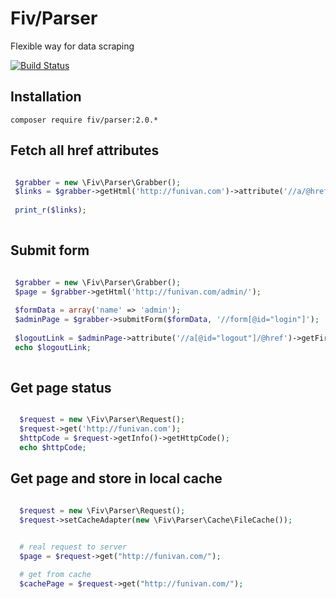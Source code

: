 Fiv/Parser
======

Flexible way for data scraping 
                    
[![Build Status](https://travis-ci.org/funivan/parser.svg?branch=dev-2.0)](https://travis-ci.org/funivan/parser)
                    

## Installation
`composer require fiv/parser:2.0.*`



## Fetch all href attributes  
```php

 $grabber = new \Fiv\Parser\Grabber();
 $links = $grabber->getHtml('http://funivan.com')->attribute('//a/@href')->getItems();
 
 print_r($links);
 
```

## Submit form  
```php

 $grabber = new \Fiv\Parser\Grabber();
 $page = $grabber->getHtml('http://funivan.com/admin/');
 
 $formData = array('name' => 'admin');
 $adminPage = $grabber->submitForm($formData, '//form[@id="login"]');
 
 $logoutLink = $adminPage->attribute('//a[@id="logout"]/@href')->getFirst();
 echo $logoutLink;
  
```



## Get page status  
```php

  $request = new \Fiv\Parser\Request();
  $request->get('http://funivan.com');
  $httpCode = $request->getInfo()->getHttpCode();
  echo $httpCode;

```

## Get page and store in local cache   
```php

  $request = new \Fiv\Parser\Request();
  $request->setCacheAdapter(new \Fiv\Parser\Cache\FileCache());

  
  # real request to server
  $page = $request->get("http://funivan.com/");

  # get from cache
  $cachePage = $request->get("http://funivan.com/");
  

```


